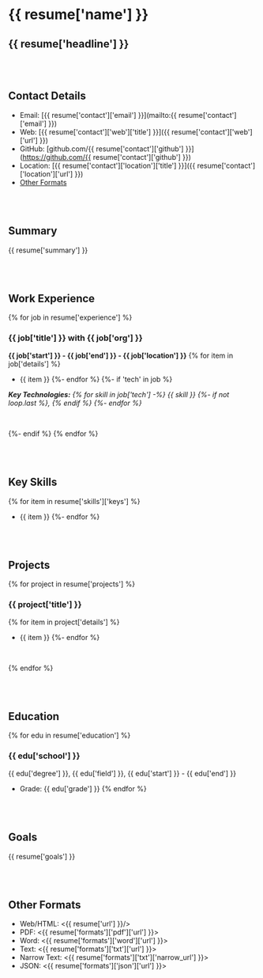 # {{ resume['name'] }}

## {{ resume['headline'] }}

<br/><br/>

## Contact Details

* Email: [{{ resume['contact']['email'] }}](mailto:{{ resume['contact']['email'] }})
* Web: [{{ resume['contact']['web']['title'] }}]({{ resume['contact']['web']['url'] }})
* GitHub: [github.com/{{ resume['contact']['github'] }}](https://github.com/{{ resume['contact']['github'] }})
* Location: [{{ resume['contact']['location']['title'] }}]({{ resume['contact']['location']['url'] }})
* [Other Formats](#other-formats)

<br/><br/>

## Summary

{{ resume['summary'] }}

<br/><br/>

## Work Experience
{% for job in resume['experience'] %}
### {{ job['title'] }} with {{ job['org'] }}

**{{ job['start'] }} - {{ job['end'] }} - {{ job['location'] }}**
{% for item in job['details'] %}
* {{ item }}
{%- endfor %}
{%- if 'tech' in job %}

_**Key Technologies:** 
{% for skill in job['tech'] -%}
{{ skill }}
{%- if not loop.last %}, {% endif %}
{%- endfor %}_

<br/>

{%- endif %}
{% endfor %}

<br/><br/>

## Key Skills
{% for item in resume['skills']['keys'] %}
* {{ item }}
{%- endfor %}

<br/><br/>

## Projects
{% for project in resume['projects'] %}
### {{ project['title'] }}
{% for item in project['details'] %}
* {{ item }}
{%- endfor %}

<br/>

{% endfor %}

<br/><br/>

## Education
{% for edu in resume['education'] %}
### {{ edu['school'] }}

{{ edu['degree'] }}, {{ edu['field'] }},
{{ edu['start'] }} - {{ edu['end'] }}

* Grade: {{ edu['grade'] }}
{% endfor %}

<br/><br/>

## Goals

{{ resume['goals'] }}

<br/><br/>

## Other Formats

* Web/HTML: <{{ resume['url'] }}/>
* PDF: <{{ resume['formats']['pdf']['url'] }}>
* Word: <{{ resume['formats']['word']['url'] }}>
* Text: <{{ resume['formats']['txt']['url'] }}>
* Narrow Text: <{{ resume['formats']['txt']['narrow_url'] }}>
* JSON: <{{ resume['formats']['json']['url'] }}>

